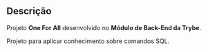 ## Descrição

Projeto __One For All__ desenvolvido no __Módulo de Back-End da Trybe__.

Projeto para aplicar conhecimento sobre comandos SQL.